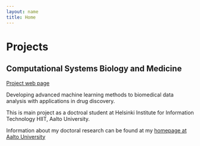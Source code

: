 ```yaml
---
layout: name
title: Home
---
```


Projects
========

Computational Systems Biology and Medicine
------------------------------------------

[Project web page](http://research.ics.aalto.fi/mi/bio.shtml)

Developing advanced machine learning methods to biomedical data analysis with applications in drug discovery.

This is main project as a doctroal student at Helsinki Institute for Information Technology HIIT, Aalto University. 

Information about my doctoral research can be found at my [homepage at Aalto University](http://users.ics.aalto.fi/japarkki/)  


